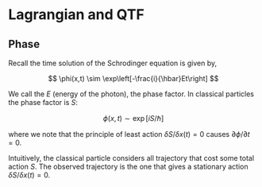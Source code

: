 #  Lagrangian and QTF

## Phase

Recall the time solution of the Schrodinger equation is given by,

$$
\phi(x,t) \sim \exp\left[-\frac{i}{\hbar}Et\right]
$$

We call the $E$ (energy of the photon), the phase factor. In classical particles the phase factor is $S$:

$$
\phi(x,t) \sim \exp\left[ i S / \hbar\right]
$$

where we note that the principle of least action $\delta S / \delta x(t) = 0$ causes $\partial \phi / \partial t = 0$.

Intuitively, the classical particle considers all trajectory that cost some total action $S$. The observed trajectory is the one that gives a stationary action $\delta S / \delta x(t) = 0$.
